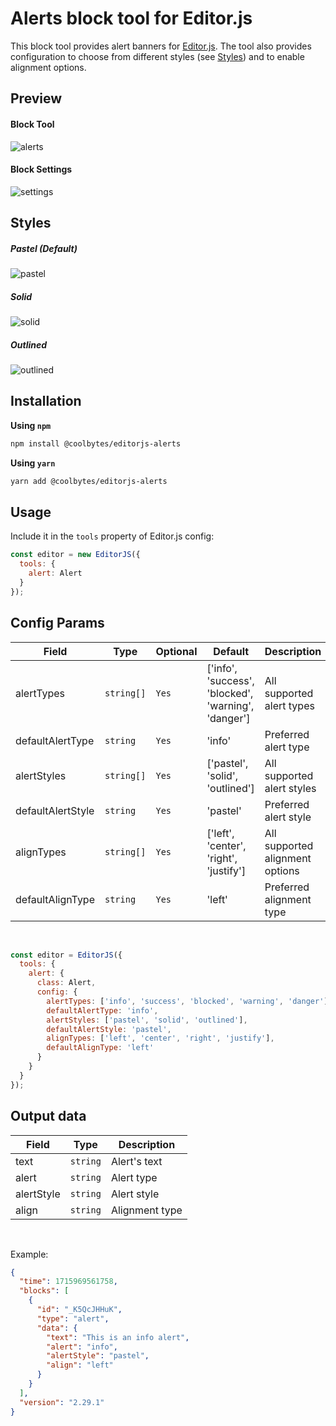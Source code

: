 # Alerts block tool for Editor.js

This block tool provides alert banners for [Editor.js](https://editorjs.io/). The tool also provides configuration to choose from different styles (see [Styles](https://github.com/CoolBytesIN/editorjs-alerts?tab=readme-ov-file#styles)) and to enable alignment options.

## Preview

#### Block Tool
![alerts](https://api.coolbytes.in/media/handle/view/image/302/)

#### Block Settings
![settings](https://api.coolbytes.in/media/handle/view/image/303/)

## Styles

##### Pastel (Default)
![pastel](https://api.coolbytes.in/media/handle/view/image/304/)

##### Solid
![solid](https://api.coolbytes.in/media/handle/view/image/305/)

##### Outlined
![outlined](https://api.coolbytes.in/media/handle/view/image/306/)

## Installation

**Using `npm`**

```sh
npm install @coolbytes/editorjs-alerts
```

**Using `yarn`**

```sh
yarn add @coolbytes/editorjs-alerts
```

## Usage

Include it in the `tools` property of Editor.js config:

```js
const editor = new EditorJS({
  tools: {
    alert: Alert
  }
});
```

## Config Params

|Field|Type|Optional|Default|Description|
|---|---|---|---|---|
|alertTypes|`string[]`|`Yes`|['info', 'success', 'blocked', 'warning', 'danger']|All supported alert types|
|defaultAlertType|`string`|`Yes`|'info'|Preferred alert type|
|alertStyles|`string[]`|`Yes`|['pastel', 'solid', 'outlined']|All supported alert styles|
|defaultAlertStyle|`string`|`Yes`|'pastel'|Preferred alert style|
|alignTypes|`string[]`|`Yes`|['left', 'center', 'right', 'justify']|All supported alignment options|
|defaultAlignType|`string`|`Yes`|'left'|Preferred alignment type|

&nbsp;

```js
const editor = EditorJS({
  tools: {
    alert: {
      class: Alert,
      config: {
        alertTypes: ['info', 'success', 'blocked', 'warning', 'danger'],
        defaultAlertType: 'info',
        alertStyles: ['pastel', 'solid', 'outlined'],
        defaultAlertStyle: 'pastel',
        alignTypes: ['left', 'center', 'right', 'justify'],
        defaultAlignType: 'left'
      }
    }
  }
});
```

## Output data

|Field|Type|Description|
|---|---|---|
|text|`string`|Alert's text|
|alert|`string`|Alert type|
|alertStyle|`string`|Alert style|
|align|`string`|Alignment type|

&nbsp;

Example:

```json
{
  "time": 1715969561758,
  "blocks": [
    {
      "id": "_K5QcJHHuK",
      "type": "alert",
      "data": {
        "text": "This is an info alert",
        "alert": "info",
        "alertStyle": "pastel",
        "align": "left"
      }
    }
  ],
  "version": "2.29.1"
}
```